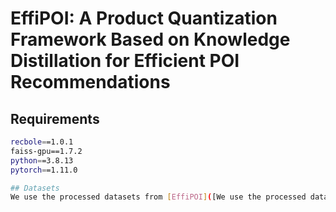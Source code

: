 # EffiPOI: A Product Quantization Framework Based on Knowledge Distillation for Efficient POI Recommendations

## Requirements
```bash
recbole==1.0.1
faiss-gpu==1.7.2
python==3.8.13
pytorch==1.11.0

## Datasets
We use the processed datasets from [EffiPOI]([We use the processed datasets from UniSRec](https://drive.google.com/drive/folders/1ACPj3y2IKWlHcabvHNJ9RCYzlU7vlKhE?usp=sharing))
